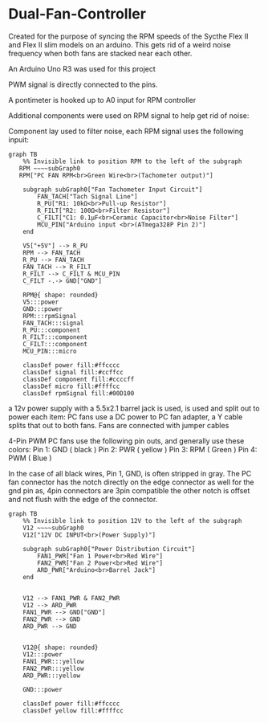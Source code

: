 # Dual-Fan-Controller
Created for the purpose of syncing the RPM speeds of the Sycthe Flex II and Flex II slim models on an arduino. 
This gets rid of a weird noise frequency when both fans are stacked near each other. 

An Arduino Uno R3 was used for this project

PWM signal is directly connected to the pins. 

A pontimeter is hooked up to A0 input for RPM controller

Additional components were used on RPM signal to help get rid of noise:

Component lay used to filter noise, each RPM signal uses the following inpuit:

```mermaid
graph TB
    %% Invisible link to position RPM to the left of the subgraph
   RPM ~~~~subGraph0
   RPM["PC FAN RPM<br>Green Wire<br>(Tachometer output)"]

    subgraph subGraph0["Fan Tachometer Input Circuit"]
        FAN_TACH["Tach Signal Line"]
        R_PU["R1: 10kΩ<br>Pull-up Resistor"]
        R_FILT["R2: 100Ω<br>Filter Resistor"]
        C_FILT["C1: 0.1µF<br>Ceramic Capacitor<br>Noise Filter"]
        MCU_PIN["Arduino input <br>(ATmega328P Pin 2)"]
    end

    V5["+5V"] --> R_PU
    RPM --> FAN_TACH
    R_PU --> FAN_TACH
    FAN_TACH --> R_FILT
    R_FILT --> C_FILT & MCU_PIN
    C_FILT -.-> GND["GND"]

    RPM@{ shape: rounded}
    V5:::power
    GND:::power
    RPM:::rpmSignal
    FAN_TACH:::signal
    R_PU:::component
    R_FILT:::component
    C_FILT:::component
    MCU_PIN:::micro

    classDef power fill:#ffcccc
    classDef signal fill:#ccffcc
    classDef component fill:#ccccff
    classDef micro fill:#ffffcc
    classDef rpmSignal fill:#00D100
```

a 12v power supply with a 5.5x2.1 barrel jack is used,  is used and split out to power each item:
PC fans use a DC power to PC fan adapter, a Y cable splits that out to both fans. Fans are connected with jumper cables

4-Pin PWM PC fans use the following pin outs, and generally use these colors:
Pin 1: GND ( black )
Pin 2: PWR ( yellow )
Pin 3: RPM ( Green )
Pin 4: PWM ( Blue )

In the case of all black wires, Pin 1, GND, is often stripped in gray. The PC fan connector has the notch directly on the edge connector as well for the gnd pin as, 4pin connectors are 3pin compatible the other notch is offset and not flush with the edge of the connector. 

```mermaid
graph TB
    %% Invisible link to position 12V to the left of the subgraph
    V12 ~~~~subGraph0
    V12["12V DC INPUT<br>(Power Supply)"]

    subgraph subGraph0["Power Distribution Circuit"]
        FAN1_PWR["Fan 1 Power<br>Red Wire"]
        FAN2_PWR["Fan 2 Power<br>Red Wire"]
        ARD_PWR["Arduino<br>Barrel Jack"]
    end


    V12 --> FAN1_PWR & FAN2_PWR
    V12 --> ARD_PWR
    FAN1_PWR --> GND["GND"]
    FAN2_PWR --> GND
    ARD_PWR --> GND


    V12@{ shape: rounded}
    V12:::power
    FAN1_PWR:::yellow
    FAN2_PWR:::yellow
    ARD_PWR:::yellow

    GND:::power

    classDef power fill:#ffcccc
    classDef yellow fill:#ffffcc
```

